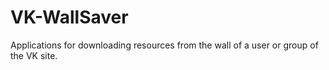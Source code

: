 # VK-WallSaver
 Applications for downloading resources from the wall of a user or group of the VK site.
